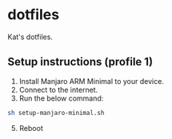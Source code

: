 # dotfiles
Kat's dotfiles.

## Setup instructions (profile 1)
1. Install Manjaro ARM Minimal to your device.
2. Connect to the internet.
4. Run the below command:
```bash
sh setup-manjaro-minimal.sh
```
5. Reboot
